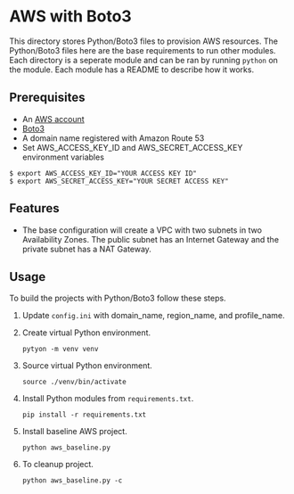 # AWS with Boto3

This directory stores Python/Boto3 files to provision AWS resources. The Python/Boto3 files here are the base requirements to run other modules. Each directory is a seperate module and can be ran by running `python` on the module. Each module has a README to describe how it works.

## Prerequisites

- An [AWS account](https://aws.amazon.com/account/ "AWS account")
- [Boto3](https://boto3.amazonaws.com/v1/documentation/api/latest/guide/quickstart.html#installation "Boto3")
- A domain name registered with Amazon Route 53
- Set AWS_ACCESS_KEY_ID and AWS_SECRET_ACCESS_KEY environment variables
```shell
$ export AWS_ACCESS_KEY_ID="YOUR ACCESS KEY ID"
$ export AWS_SECRET_ACCESS_KEY="YOUR SECRET ACCESS KEY"
```

## Features

* The base configuration will create a VPC with two subnets in two Availability Zones. The public subnet has an Internet Gateway and the private subnet has a NAT Gateway.

## Usage

To build the projects with Python/Boto3 follow these steps.

1. Update `config.ini` with domain_name, region_name, and profile_name.

2. Create virtual Python environment.

   `pytyon -m venv venv`

3. Source virtual Python environment.

   `source ./venv/bin/activate`

4. Install Python modules from `requirements.txt`.

   `pip install -r requirements.txt`

5. Install baseline AWS project.

   `python aws_baseline.py`

6. To cleanup project.

   `python aws_baseline.py -c`
